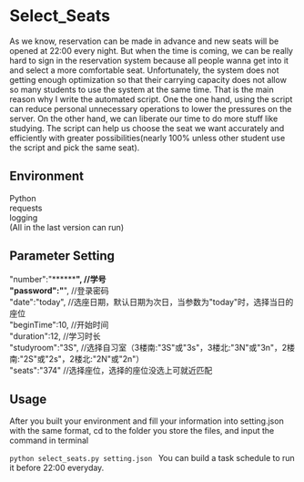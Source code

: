 # Select_Seats
As we know, reservation can be made in advance and new seats will be opened at 22:00 every night. But when the time is coming, we can be really hard to sign in the reservation system because all people wanna get into it and select a more comfortable seat. Unfortunately, the system does not getting enough optimization so that their carrying capacity does not allow so many students to use the system at the same time. That is the main reason why I write the automated script. 
One the one hand, using the script can reduce personal unnecessary	operations to lower the pressures on the server. On the other hand, we can liberate our time to do more stuff like studying. The script can help us choose the seat we want accurately and efficiently with greater possibilities(nearly 100% unless other student use the script and pick the same seat).
## Environment 
Python  
requests  
logging  
(All in the last version can run)  

## Parameter Setting
"number":"************",    //学号  
"password":"******",        //登录密码  
"date":"today",             //选座日期，默认日期为次日，当参数为"today"时，选择当日的座位  
"beginTime":10,             //开始时间  
"duration":12,              //学习时长  
"studyroom":"3S",           //选择自习室（3楼南:"3S"或"3s"，3楼北:"3N"或"3n"，2楼南:"2S"或"2s"，2楼北:"2N"或"2n"）  
"seats":"374"               //选择座位，选择的座位没选上可就近匹配  

## Usage
After you built your environment and fill your information into setting.json with the same format, cd to the folder you store the files, and input the command in terminal

`python select_seats.py setting.json `
You can build a task schedule to run it before 22:00 everyday.

